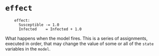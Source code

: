 # `effect`

```easel
    effect:
      Susceptible -= 1.0
      Infected    = Infected + 1.0
```

What happens when the model fires. This is a series of assignments, executed in
order, that may change the value of some or all of the `state` variables in the
`model`.
